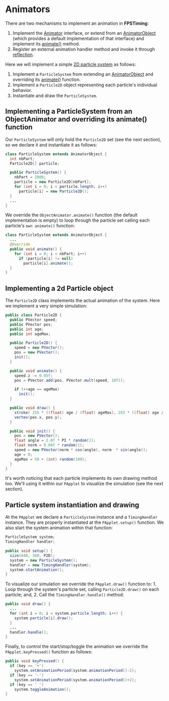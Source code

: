 # Animators

There are two mechanisms to implement an animation in **FPSTiming**:

1. Implement the [Animator](http://otrolado.info/fpstimingApi/remixlab/fpstiming/Animator.html) interface, or extend from an [AnimatorObject](http://otrolado.info/fpstimingApi/remixlab/fpstiming/AnimatorObject.html) (which provides a default implementation of that interface) and implement its [animate()](http://otrolado.info/fpstimingApi/remixlab/fpstiming/AnimatorObject.html#animate()) method.
2. Register an external animation handler method and invoke it through [reflection](http://docs.oracle.com/javase/tutorial/reflect/).

Here we will implement a simple [2D particle system](http://en.wikipedia.org/wiki/Particle_system) as follows:

1. Implement a `ParticleSystem` from extending an [AnimatorObject](http://otrolado.info/fpstimingApi/remixlab/fpstiming/AnimatorObject.html) and overriding its [animate()](http://otrolado.info/fpstimingApi/remixlab/fpstiming/AnimatorObject.html#animate()) function.
2. Implement a `Particle2D` object representing each particle's individual behavior.
3. Instantiate and draw the `ParticleSystem`.

## Implementing a ParticleSystem from an ObjectAnimator and overriding its animate() function

Our `ParticleSystem` will only hold the `Particle2D` set (see the next section), so we declare it and instantiate it as follows:

```java
class ParticleSystem extends AnimatorObject {
  int nbPart;
  Particle2D[] particle;

  public ParticleSystem() {
    nbPart = 2000;
    particle = new Particle2D[nbPart];
    for (int i = 0; i < particle.length; i++)
      particle[i] = new Particle2D();
  }
  ...
}
```

We override the `ObjectAnimator.animate()` function (the default implementation is empty) to loop through the particle set calling each particle's `own animate()` function:

```java
class ParticleSystem extends AnimatorObject {
  ...
  @Override
  public void animate() {
    for (int i = 0; i < nbPart; i++)
      if (particle[i] != null)
        particle[i].animate();
  }
}
```

## Implementing a 2d Particle object

The `Particle2D` class implements the actual animation of the system. Here we implement a very simple simulation:


```java
public class Particle2D {
  public PVector speed;
  public PVector pos;
  public int age;
  public int ageMax;

  public Particle2D() {
    speed = new PVector();
    pos = new PVector();
    init();
  }

  public void animate() {
    speed.z -= 0.05f;
    pos = PVector.add(pos, PVector.mult(speed, 10f));

    if (++age == ageMax)
      init();
  }

  public void draw() {
    stroke( 255 * ((float) age / (float) ageMax), 255 * ((float) age / (float) ageMax), 255);
    vertex(pos.x, pos.y);
  }

  public void init() {
    pos = new PVector();
    float angle = 2.0f * PI * random(1);
    float norm = 0.04f * random(1);
    speed = new PVector(norm * cos(angle), norm  * sin(angle));
    age = 0;
    ageMax = 50 + (int) random(100);
  }
}
```

It's worth noticing that each particle implements its own drawing method too. We'll using it within our `PApplet` to visualize the simulation (see the next section).

## Particle system instantiation and drawing

At the `PApplet` we declare a `ParticleSystem` instance and a `TimingHandler` instance. They are properly instantiated at the `PApplet.setup()` function. We also start the system animation within that function:


```java
ParticleSystem system;
TimingHandler handler;

public void setup() {
  size(640, 360, P2D);
  system = new ParticleSystem();
  handler = new TimingHandler(system);
  system.startAnimation();
}
```

To visualize our simulation we override the `PApplet.draw()` function to: 1. Loop through the system's particle set, calling `Particle2D.draw()` on each particle; and, 2. Call the `TimingHandler.handle()` method:


```java
public void draw() {
  ...
  for (int i = 0; i < system.particle.length; i++) {
    system.particle[i].draw();
  }
  ...
  handler.handle();
}
```

Finally, to control the start/stop/toggle the animation we override the `PApplet.keyPressed()` function as follows:

```java
public void keyPressed() {
  if (key == '+')
    system.setAnimationPeriod(system.animationPeriod()-2);
  if (key == '-')
    system.setAnimationPeriod(system.animationPeriod()+2);
  if (key == ' ')
    system.toggleAnimation();
}
```